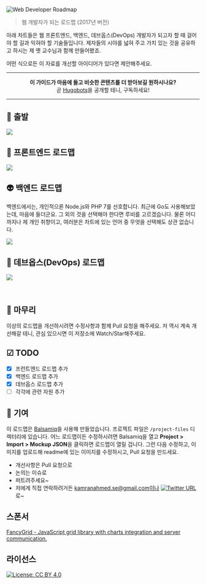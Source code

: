 ![Web Developer Roadmap](http://i.imgur.com/GyvcunJ.png)

> 웹 개발자가 되는 로드맵 (2017년 버전)

아래 차트들은 웹 프론트엔드, 백엔드, 데브옵스(DevOps) 개발자가 되고자 할 때 걸어야 할 길과 익혀야 할 기술들입니다. 제자들의 시야를 넓혀 주고 가치 있는 것을 공유하고 하시는 제 옛 교수님과 함께 만들어봤죠.

어떤 식으로든 이 자료를 개선할 아이디어가 있다면 제안해주세요.

***

<p align="center"><b> 이 가이드가 마음에 들고 비슷한 콘텐츠를 더 받아보길 원하시나요? </b><br>곧 <a href="http://hugobots.com">Hugobots</a>을 공개할 테니, 구독하세요!</p>

***


## 🚀 출발

![](https://github.com/WegraLee/developer-roadmap/blob/master/intro-map.png)

## 🎨 프론트엔드 로드맵

![](https://github.com/WegraLee/developer-roadmap/blob/master/frontend-map.png)

## 👽 백엔드 로드맵

백엔드에서는, 개인적으론 Node.js와 PHP 7를 선호합니다. 최근에 Go도 사용해보았는데, 마음에 들더군요. 그 외의 것을 선택해야 한다면 루비를 고르겠습니다. 물론 어디까지나 제 개인 취향이고, 여러분은 차트에 있는 언어 중 무엇을 선택해도 상관 없습니다.

![](https://github.com/WegraLee/developer-roadmap/blob/master/backend-map.png)

## 👷 데브옵스(DevOps) 로드맵

![](https://github.com/WegraLee/developer-roadmap/blob/master/devops-map.png)

<br>

## 🚦 마무리

이상의 로드맵을 개선하시려면 수정사항과 함께 Pull 요청을 해주세요. 저 역시 계속 개선해갈 테니, 관심 있으시면 이 저장소에 Watch/Star해주세요.

## ☑ TODO

- [X] 프런트엔드 로드맵 추가
- [X] 백엔드 로드맵 추가
- [X] 데브옵스 로드맵 추가
- [ ] 각각에 관련 자원 추가

## 👬 기여

이 로드맵은 [Balsamiq](https://balsamiq.com/products/mockups/)을 사용해 만들었습니다. 프로젝트 파일은 `/project-files` 디렉터리에 있습니다. 어느 로드맵이든 수정하시려면 Balsamiq을 열고 **Project > Import > Mockup JSON**을 클릭하면 로드맵이 열릴 겁니다. 그런 다음 수정하고, 이미지를 업로드해 readme에 있는 이미지를 수정하시고, Pull 요청을 만드세요.

- 개선사항은 Pull 요청으로
- 논의는 이슈로
- 퍼트려주세요~
- 저에게 직접 연락하려거든 kamranahmed.se@gmail.com이나 [![Twitter URL](https://img.shields.io/twitter/url/https/twitter.com/kamranahmedse.svg?style=social&label=Follow%20%40kamranahmedse)](https://twitter.com/kamranahmedse)로~

## 스폰서

[FancyGrid - JavaScript grid library with charts integration and server communication.](http://fancygrid.com)

## 라이선스

[![License: CC BY 4.0](https://img.shields.io/badge/License-CC%20BY%204.0-lightgrey.svg)](https://creativecommons.org/licenses/by/4.0/)
